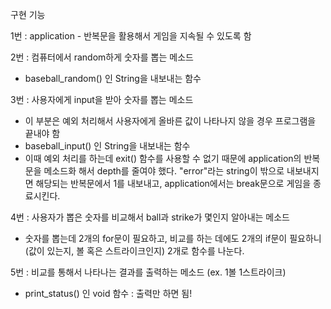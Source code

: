 구현 기능

1번 : application - 반복문을 활용해서 게임을 지속될 수 있도록 함

2번 : 컴퓨터에서 random하게 숫자를 뽑는 메소드
- baseball_random() 인 String을 내보내는 함수

3번 : 사용자에게 input을 받아 숫자를 뽑는 메소드
- 이 부분은 예외 처리해서 사용자에게 올바른 값이 나타나지 않을 경우 프로그램을 끝내야 함
- baseball_input() 인 String을 내보내는 함수
- 이때 예외 처리를 하는데 exit() 함수를 사용할 수 없기 때문에 application의 반복문을 메소드화 해서 depth를 줄여야 했다.
"error"라는 string이 밖으로 내보내지면 해당되는 반복문에서 1를 내보내고, application에서는 break문으로 게임을 종료시킨다.

4번 : 사용자가 뽑은 숫자를 비교해서 ball과 strike가 몇인지 알아내는 메소드
- 숫자를 뽑는데 2개의 for문이 필요하고, 비교를 하는 데에도 2개의 if문이 필요하니(값이 있는지, 볼 혹은 스트라이크인지) 2개로 함수를 나눈다.

5번 : 비교를 통해서 나타나는 결과를 출력하는 메소드 (ex. 1볼 1스트라이크)
- print_status() 인 void 함수 : 출력만 하면 됨!
